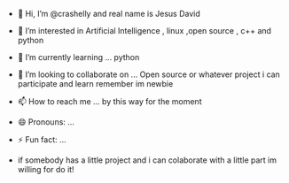 - 👋 Hi, I’m @crashelly and real name is Jesus David
- 👀 I’m interested in  Artificial Intelligence , linux  ,open source , c++ and python
- 🌱 I’m currently learning ... python  
- 💞️ I’m looking to collaborate on ... Open source or whatever project i can participate and learn remember im newbie 
- 📫 How to reach me ... by this way for the moment
- 😄 Pronouns: ...
- ⚡ Fun fact: ...

- if somebody has a little project and  i can colaborate with a little part im willing for do it!

